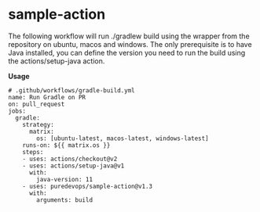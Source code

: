 # sample-action

The following workflow will run ./gradlew build using the wrapper from the repository on ubuntu, macos and windows. The only prerequisite is to have Java installed, you can define the version you need to run the build using the actions/setup-java action.

**Usage**
```
# .github/workflows/gradle-build.yml
name: Run Gradle on PR
on: pull_request
jobs:
  gradle:
    strategy:
      matrix:
        os: [ubuntu-latest, macos-latest, windows-latest]
    runs-on: ${{ matrix.os }}
    steps:
    - uses: actions/checkout@v2
    - uses: actions/setup-java@v1
      with:
        java-version: 11
    - uses: puredevops/sample-action@v1.3
      with:
        arguments: build
```
